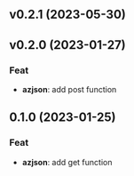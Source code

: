 ## v0.2.1 (2023-05-30)

## v0.2.0 (2023-01-27)

### Feat

- **azjson**: add post function

## 0.1.0 (2023-01-25)

### Feat

- **azjson**: add get function
